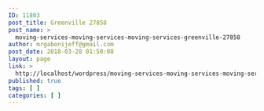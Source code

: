 ```yaml
---
ID: 11803
post_title: Greenville 27858
post_name: >
  moving-services-moving-services-moving-services-greenville-27858
author: mrgabonijeff@gmail.com
post_date: 2018-03-28 01:50:08
layout: page
link: >
  http://localhost/wordpress/moving-services-moving-services-moving-services-greenville-27858/
published: true
tags: [ ]
categories: [ ]
---
```

